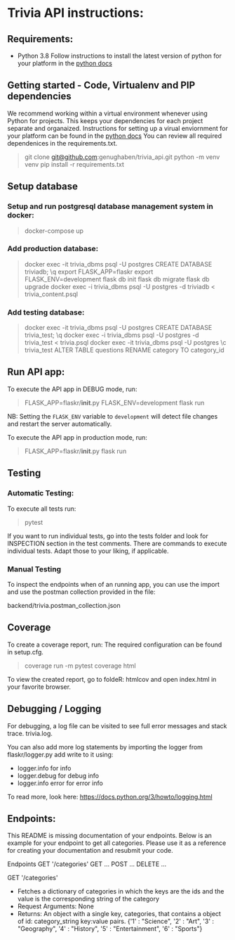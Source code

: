 # Trivia API instructions:

## Requirements:
* Python 3.8 Follow instructions to install the latest version of python for your platform in the [python docs](https://docs.python.org/3/using/unix.html#getting-and-installing-the-latest-version-of-python)

## Getting started - Code, Virtualenv and PIP dependencies

We recommend working within a virtual environment whenever using Python for projects. This keeps your dependencies for each project separate and organaized. Instructions for setting up a virual enviornment for your platform can be found in the [python docs](https://packaging.python.org/guides/installing-using-pip-and-virtual-environments/)
You can review all required dependenices in the requirements.txt.

> git clone git@github.com:genughaben/trivia_api.git
> python -m venv venv
> pip install -r requirements.txt

## Setup database

### Setup and run postgresql database management system in docker:

> docker-compose up

### Add production database:

> docker exec -it trivia_dbms psql -U postgres
> CREATE DATABASE triviadb;
> \q
> export FLASK_APP=flaskr
> export FLASK_ENV=development
> flask db init
> flask db migrate
> flask db upgrade
> docker exec -i trivia_dbms psql -U postgres -d triviadb < trivia_content.psql

### Add testing database:

> docker exec -it trivia_dbms psql -U postgres
> CREATE DATABASE trivia_test;
> \q
> docker exec -i trivia_dbms psql -U postgres -d trivia_test < trivia.psql
> docker exec -it trivia_dbms psql -U postgres
> \c trivia_test
> ALTER TABLE questions RENAME category TO category_id


## Run API app:

To execute the API app in DEBUG mode, run:

> FLASK_APP=flaskr/__init__.py FLASK_ENV=development flask run

NB: Setting the `FLASK_ENV` variable to `development` will detect file changes and restart the server automatically.

To execute the API app in production mode, run:

> FLASK_APP=flaskr/__init__.py flask run

## Testing

### Automatic Testing:

To execute all tests run:

> pytest

If you want to run individual tests, go into the tests folder and look for INSPECTION section in the test comments.
There are commands to execute individual tests. Adapt those to your liking, if applicable.

### Manual Testing

To inspect the endpoints when of an running app, you can use the import and use the postman collection provided in the file:

backend/trivia.postman_collection.json

## Coverage

To create a coverage report, run:
The required configuration can be found in setup.cfg.

> coverage run -m pytest
> coverage html

To view the created report, go to foldeR: htmlcov and open index.html in your favorite browser.

## Debugging / Logging

For debugging, a log file can be visited to see full error messages and stack trace.
trivia.log.

You can also add more log statements by importing the logger from flaskr/logger.py add write to it using:
* logger.info for info
* logger.debug for debug info
* logger.info error for error info

To read more, look here: https://docs.python.org/3/howto/logging.html

## Endpoints:

This README is missing documentation of your endpoints. Below is an example for your endpoint to get all categories. Please use it as a reference for creating your documentation and resubmit your code. 

Endpoints
GET '/categories'
GET ...
POST ...
DELETE ...

GET '/categories'
- Fetches a dictionary of categories in which the keys are the ids and the value is the corresponding string of the category
- Request Arguments: None
- Returns: An object with a single key, categories, that contains a object of id: category_string key:value pairs. 
{'1' : "Science",
'2' : "Art",
'3' : "Geography",
'4' : "History",
'5' : "Entertainment",
'6' : "Sports"}

```
